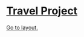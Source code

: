 # [Travel Project](https://zif1r.github.io/travel/)

[Go to layout.](https://www.figma.com/file/O3gVwxEP3fPrLqHuMu1e0l/Travel?node-id=0%3A1)
